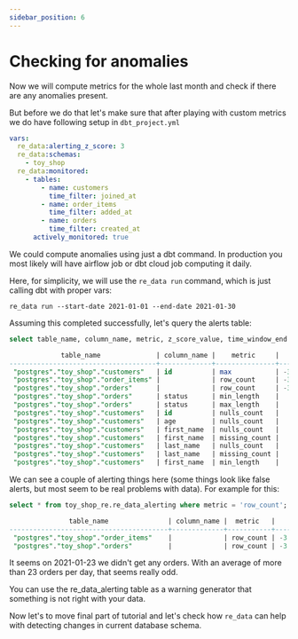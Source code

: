 ```yaml
---
sidebar_position: 6
---
```


# Checking for anomalies

Now we will compute metrics for the whole last month and check if there are any anomalies present.

But before we do that let's make sure that after playing with custom metrics we do have following setup in `dbt_project.yml`

```yaml title="monitored tables"
vars:
  re_data:alerting_z_score: 3
  re_data:schemas:
    - toy_shop
  re_data:monitored:
    - tables:
        - name: customers
          time_filter: joined_at
        - name: order_items
          time_filter: added_at
        - name: orders
          time_filter: created_at
      actively_monitored: true
```

We could compute anomalies using just a dbt command. In production you most likely will have airflow job or dbt cloud job computing it daily.

Here, for simplicity, we will use the `re_data run` command, which is just calling dbt with proper vars:

```
re_data run --start-date 2021-01-01 --end-date 2021-01-30
```

Assuming this completed successfully, let's query the alerts table:

```sql title="toy_shop_re.re_data_alerting"
select table_name, column_name, metric, z_score_value, time_window_end from toy_shop_re.re_data_alerting;

             table_name              | column_name |    metric     |    z_score_value    |   time_window_end
-------------------------------------+-------------+---------------+---------------------+---------------------
 "postgres"."toy_shop"."customers"   | id          | max           | -3.0571164943755322 | 2021-01-15 00:00:00
 "postgres"."toy_shop"."order_items" |             | row_count     | -3.0530445968041606 | 2021-01-24 00:00:00
 "postgres"."toy_shop"."orders"      |             | row_count     | -3.2576351652461364 | 2021-01-24 00:00:00
 "postgres"."toy_shop"."orders"      | status      | min_length    |   4.799999999199999 | 2021-01-27 00:00:00
 "postgres"."toy_shop"."orders"      | status      | max_length    |       -4.7999999976 | 2021-01-27 00:00:00
 "postgres"."toy_shop"."customers"   | id          | nulls_count   |   5.003702330376757 | 2021-01-28 00:00:00
 "postgres"."toy_shop"."customers"   | age         | nulls_count   |   5.003702330376757 | 2021-01-28 00:00:00
 "postgres"."toy_shop"."customers"   | first_name  | nulls_count   |   5.003702330376757 | 2021-01-28 00:00:00
 "postgres"."toy_shop"."customers"   | first_name  | missing_count |   5.003702330376757 | 2021-01-28 00:00:00
 "postgres"."toy_shop"."customers"   | last_name   | nulls_count   |   5.003702330376757 | 2021-01-28 00:00:00
 "postgres"."toy_shop"."customers"   | last_name   | missing_count |   5.003702330376757 | 2021-01-28 00:00:00
 "postgres"."toy_shop"."customers"   | first_name  | min_length    |   5.102520382924569 | 2021-01-29 00:00:00
```

We can see a couple of alerting things here (some things look like false alerts, but most seem to be real problems with data). For example for this:

```sql anomalies example
select * from toy_shop_re.re_data_alerting where metric = 'row_count';

               table_name               | column_name |  metric   |    z_score_value    | last_value |      last_avg      |    last_stddev     |   time_window_end
----------------------------------------+-------------+-----------+---------------------+------------+--------------------+--------------------+---------------------
 "postgres"."toy_shop"."order_items"    |             | row_count | -3.0530445968041606 |          0 |  59.47826086956522 | 19.481622027899643 | 2021-01-24 00:00:00
 "postgres"."toy_shop"."orders"         |             | row_count | -3.2576351652461364 |          0 | 23.608695652173914 |  7.247188360352917 | 2021-01-24 00:00:00
```

It seems on 2021-01-23 we didn't get any orders. With an average of more than 23 orders per day, that seems really odd.

You can use the re_data_alerting table as a warning generator that something is not right with your data.

Now let's to move final part of tutorial and let's check how `re_data` can help with detecting changes in current database schema.